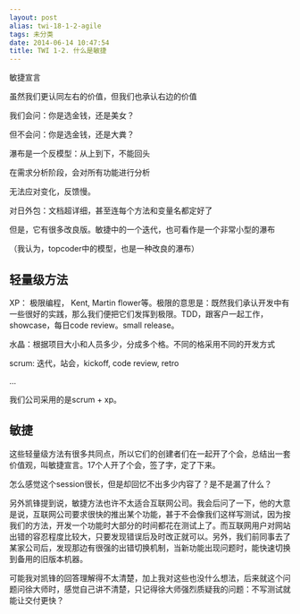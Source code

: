 ```yaml
---
layout: post
alias: twi-18-1-2-agile
tags: 未分类
date: 2014-06-14 10:47:54
title: TWI 1-2. 什么是敏捷
---
```


敏捷宣言

虽然我们更认同左右的价值，但我们也承认右边的价值

我们会问：你是选金钱，还是美女？

但不会问：你是选金钱，还是大粪？

瀑布是一个反模型：从上到下，不能回头

在需求分析阶段，会对所有功能进行分析

无法应对变化，反馈慢。

对日外包：文档超详细，甚至连每个方法和变量名都定好了

但是，它有很多改良版。敏捷中的一个迭代，也可看作是一个非常小型的瀑布

（我认为，topcoder中的模型，也是一种改良的瀑布）

## 轻量级方法

XP： 极限编程， Kent, Martin flower等。极限的意思是：既然我们承认开发中有一些很好的实践，那么我们便把它们发挥到极限。TDD，跟客户一起工作，showcase，每日code review。small release。

水晶：根据项目大小和人员多少，分成多个格。不同的格采用不同的开发方式

scrum: 迭代，站会，kickoff, code review, retro

...

我们公司采用的是scrum +  xp。

## 敏捷

这些轻量级方法有很多共同点，所以它们的创建者们在一起开了个会，总结出一套价值观，叫敏捷宣言。17个人开了个会，签了字，定了下来。

怎么感觉这个session很长，但是却回忆不出多少内容了？是不是漏了什么？

另外凯锋提到说，敏捷方法也许不太适合互联网公司。我会后问了一下，他的大意是说，互联网公司要求很快的推出某个功能，甚于不会像我们这样写测试，因为按我们的方法，开发一个功能时大部分的时间都花在测试上了。而互联网用户对网站出错的容忍程度比较大，只要发现错误后及时改正就可以。另外，我们前同事去了某家公司后，发现那边有很强的出错切换机制，当新功能出现问题时，能快速切换到备用的旧版本机器。

可能我对凯锋的回答理解得不太清楚，加上我对这些也没什么想法，后来就这个问题问徐大师时，感觉自己讲不清楚，只记得徐大师强烈质疑我的问题：不写测试就能让交付更快？

